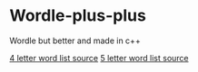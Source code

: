 # Wordle-plus-plus
Wordle but better and made in c++

[4 letter word list source](https://scrabble.collinsdictionary.com/word-lists/four-letter-words-in-scrabble/)
[5 letter word list source](https://scrabble.collinsdictionary.com/word-lists/five-letter-words-in-scrabble/)